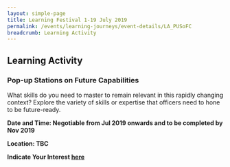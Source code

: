 ```yaml
---
layout: simple-page
title: Learning Festival 1-19 July 2019
permalink: /events/learning-journeys/event-details/LA_PUSoFC
breadcrumb: Learning Activity
---
```


## Learning Activity 
### Pop-up Stations on Future Capabilities

What skills do you need to master to remain relevant in this rapidly changing context? Explore the variety of skills or expertise that officers need to hone to be future-ready. 

**Date and Time: Negotiable from Jul 2019 onwards and to be completed by Nov 2019** 

**Location: TBC** 

**Indicate Your Interest [here](https://www.eventbrite.sg/e/step-into-my-shoes-making-a-difference-as-a-probation-officer-tickets-61082209533)** 

